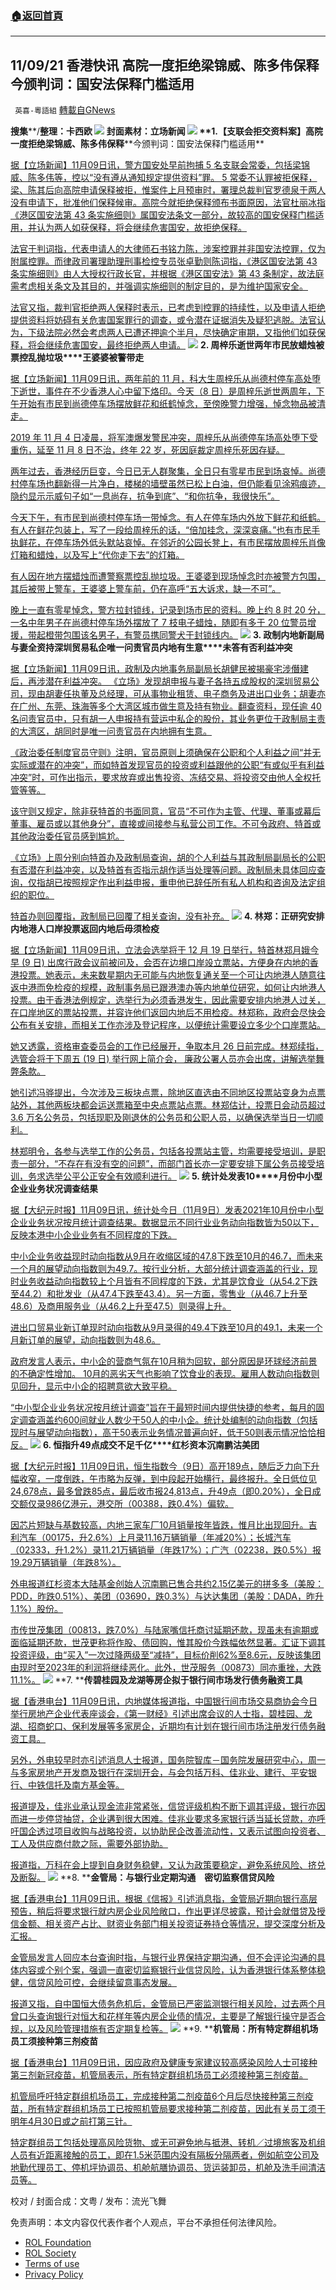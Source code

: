 ###  [:house:返回首頁](https://github.com/ourhimalayas/txt)
---


## 11/09/21 香港快讯 高院一度拒绝梁锦威、陈多伟保释 今颁判词：国安法保释门槛适用
` 英喜-粵語組` [轉載自GNews](https://gnews.org/zh-hans/1651104/)

**搜集****/****整理：卡西欧**
![](https://assets.gnews.org/wp-content/uploads/2021/11/1109fenmian.jpg)
封面素材：立场新闻
![](https://assets.gnews.org/wp-content/uploads/2021/11/Screen-Shot-2021-11-09-at-10.09.00-AM.png)
**1.****【支联会拒交资料案】高院一度拒绝梁锦威、陈多伟保释****今颁判词：国安法保释门槛适用**

[据【立场新闻】11月09日讯，警方国安处早前拘捕 5 名支联会常委，包括梁锦威、陈多伟等，控以“没有遵从通知规定提供资料”罪。 5 常委不认罪被拒保释，梁、陈其后向高院申请保释被拒，惟案件上月预审时，署理总裁判官罗德泉于两人没有申请下，批准他们保释候审。高院今就拒绝保释颁布书面原因，法官杜丽冰指《港区国安法第 43 条实施细则》属国安法条文一部分，故较高的国安保释门槛适用，并认为两人如获保释，将会继续危害国安，故拒绝保释。](https://www.thestandnews.com/court/支聯會拒交資料案高院一度拒絕梁錦威陳多偉保釋-今頒判詞國安法保釋門檻適用)

[法官于判词指，代表申请人的大律师石书铭力陈，涉案控罪并非国安法控罪，仅为附属控罪。而律政司署理助理刑事检控专员张卓勤则陈词指，《港区国安法第 43 条实施细则》由人大授权行政长官，并根据《港区国安法》第 43 条制定，故法庭需考虑相关条文及其目的，并强调实施细则的制定目的，是为维护国家安全。](https://www.thestandnews.com/court/支聯會拒交資料案高院一度拒絕梁錦威陳多偉保釋-今頒判詞國安法保釋門檻適用)

[法官又指，裁判官拒绝两人保释时表示，已考虑到控罪的持续性，以及申请人拒绝提供资料将妨碍有关危害国案罪行的调查，或令潜在证据消失及疑犯逃脱。法官认为，下级法院必然会考虑两人已遭还押逾个半月，尽快确定审期，又指他们如获保释，将会继续危害国安，最终拒绝两人申请。](https://www.thestandnews.com/court/支聯會拒交資料案高院一度拒絕梁錦威陳多偉保釋-今頒判詞國安法保釋門檻適用)
![](https://assets.gnews.org/wp-content/uploads/2021/11/Screen-Shot-2021-11-09-at-10.09.09-AM.png)
**2. ****周梓乐逝世两年****市民放蜡烛被票控乱抛垃圾****王婆婆被警带走**

[据【立场新闻】11月09日讯，两年前的 11 月，科大生周梓乐从尚德村停车高处堕下逝世，事件在不少香港人心中留下烙印。今天（8 日）是周梓乐逝世两周年，下午开始有市民到尚德停车场摆放鲜花和纸鹤悼念，至傍晚警力增强，悼念物品被清走。](https://www.thestandnews.com/society/周梓樂逝世兩年-市民放蠟燭被票控亂拋垃圾-王婆婆被警帶走)

[2019 年 11 月 4 日凌晨，将军澳爆发警民冲突，周梓乐从尚德停车场高处堕下受重伤，延至 11 月 8 日不治，终年 22 岁，死因庭裁定周梓乐死因存疑。](https://www.thestandnews.com/society/周梓樂逝世兩年-市民放蠟燭被票控亂拋垃圾-王婆婆被警帶走)

[两年过去，香港经历巨变，今日已无人群聚集，全日只有零星市民到场哀悼。尚德村停车场也翻新得一片净白，楼梯的墙壁虽然已松上白油，但仍能看见涂鸦痕迹，隐约显示示威句子如“一息尚存，抗争到底”、“和你抗争，我很快乐”。](https://www.thestandnews.com/society/周梓樂逝世兩年-市民放蠟燭被票控亂拋垃圾-王婆婆被警帶走)

[今天下午，有市民到尚德村停车场一带悼念。有人在停车场内外放下鲜花和纸鹤。有人在鲜花包装上，写了一段给周梓乐的话，“倍加挂念，深深哀痛。”也有市民手执鲜花，在停车场外低头默站哀悼。在邻近的公园长凳上，有市民摆放周梓乐肖像灯箱和蜡烛，以及写上“代你走下去”的灯箱。](https://www.thestandnews.com/society/周梓樂逝世兩年-市民放蠟燭被票控亂拋垃圾-王婆婆被警帶走)

[有人因在地方摆蜡烛而遭警察票控乱抛垃圾。王婆婆到现场悼念时亦被警方包围，其后被带上警车，王婆婆上警车前，仍在高呼“五大诉求，缺一不可”。](https://www.thestandnews.com/society/周梓樂逝世兩年-市民放蠟燭被票控亂拋垃圾-王婆婆被警帶走)

[晚上一直有零星悼念，警方拉封锁线，记录到场市民的资料。晚上约 8 时 20 分，一名中年男子在尚德村停车场外摆放了 7 枝电子蜡烛，随即有多于 20 位警员增援，带起橙带包围该名男子，有警员携同警犬于封锁线内。](https://www.thestandnews.com/society/周梓樂逝世兩年-市民放蠟燭被票控亂拋垃圾-王婆婆被警帶走)
![](https://assets.gnews.org/wp-content/uploads/2021/11/Screen-Shot-2021-11-09-at-10.09.20-AM.png)
**3. ****政制内地新副局与妻全资持深圳贸易私企****唯一问责官员内地有生意****未答有否利益冲突**

[据【立场新闻】11月09日讯，政制及内地事务局副局长胡健民被揭豪宅涉僭建后，再涉潜在利益冲突。 《立场》发现胡申报与妻子各持五成股权的深圳贸易公司，现由胡妻任执董及总经理，可从事物业租赁、电子商务及进出口业务；胡妻亦在广州、东莞、珠海等多个大湾区城市做生意及持有物业。翻查资料，现任逾 40 名问责官员中，只有胡一人申报持有营运中私企的股份，其业务更位于政制局主责的大湾区，胡同时是唯一问责官员在内地拥有生意。](https://www.thestandnews.com/politics/政制內地新副局與妻全資持深圳貿易私企-唯一問責官員內地有生意-未答有否利益衝突)

[《政治委任制度官员守则》注明，官员原则上须确保在公职和个人利益之间“并无实际或潜在的冲突”，而如特首发现官员的投资或利益跟他的公职“有或似乎有利益冲突”时，可作出指示，要求放弃或出售投资、冻结交易、将投资交由他人全权托管等等。](https://www.thestandnews.com/politics/政制內地新副局與妻全資持深圳貿易私企-唯一問責官員內地有生意-未答有否利益衝突)

[该守则又规定，除非获特首的书面同意，官员“不可作为主管、代理、董事或幕后董事、雇员或以其他身分”，直接或间接参与私营公司工作。不可令政府、特首或其他政治委任官员感到尴尬。](https://www.thestandnews.com/politics/政制內地新副局與妻全資持深圳貿易私企-唯一問責官員內地有生意-未答有否利益衝突)

[《立场》上周分别向特首办及政制局查询，胡的个人利益与其政制局副局长的公职有否潜在利益冲突，以及特首有否指示胡作适当处理等问题。政制局未具体回应查询，仅指胡已按照规定作出利益申报，重申他已辞任所有私人机构和咨询及法定组织的职位。](https://www.thestandnews.com/politics/政制內地新副局與妻全資持深圳貿易私企-唯一問責官員內地有生意-未答有否利益衝突)

[特首办则回覆指，政制局已回覆了相关查询，没有补充。](https://www.thestandnews.com/politics/政制內地新副局與妻全資持深圳貿易私企-唯一問責官員內地有生意-未答有否利益衝突)
![](https://assets.gnews.org/wp-content/uploads/2021/11/Screen-Shot-2021-11-09-at-10.09.29-AM.png)
**4. ****林郑：正研究安排内地港人口岸投票****返回内地后毋须检疫**

[据【立场新闻】11月09日讯，立法会选举将于 12 月 19 日举行，特首林郑月娥今早 (9 日) 出席行政会议前被问及，会否在边境口岸竐立票站，方便身在内地的香港投票。她表示，未来数星期内无可能与内地恢复通关至一个可让内地港人随意往返中港而免检疫的规模，政制事务局已跟港澳办等内地单位研究，如何让内地港人投票。由于香港法例规定，选举行为必须香港发生，因此需要安排内地港人过关，在口岸地区的票站投票，并容许他们返回内地后不用检疫。林郑称，政府会尽快会公布有关安排，而相关工作亦涉及登记程序，以便统计需要设立多少个口岸票站。](https://www.thestandnews.com/politics/ab林鄭正研究安排內地港人口岸投票-返回內地後毋須檢疫)

[她又透露，资格审查委员会的工作已经展开，争取本月 26 日前完成。林郑续指，选管会将于下周五 (19 日) 举行网上简介会， 廉政公署人员亦会出席，讲解选举舞弊条款。](https://www.thestandnews.com/politics/ab林鄭正研究安排內地港人口岸投票-返回內地後毋須檢疫)

[她引述冯骅提出，今次涉及三板块点票，除地区直选由不同地区投票站变身为点票站外，其他两板块都会运送票箱至中央点票站点票。林郑估计，投票日会动员超过 3.6 万名公务员，包括现职及刚退休的公务员和公职人员，以确保选举当日一切顺利。](https://www.thestandnews.com/politics/ab林鄭正研究安排內地港人口岸投票-返回內地後毋須檢疫)

[林郑明令，各参与选举工作的公务员，包括各投票站主管，均需要接受培训，是职责一部分，“不存在有没有空的问题”，而部门首长亦一定要安排下属公务员接受培训，务求选举公平公正安全有效顺利进行。](https://www.thestandnews.com/politics/ab林鄭正研究安排內地港人口岸投票-返回內地後毋須檢疫)
![](https://assets.gnews.org/wp-content/uploads/2021/11/Screen-Shot-2021-11-09-at-10.09.41-AM.png)
**5. ****统计处发表****10****月份中小型企业业务状况调查结果**

[据【大纪元时报】11月09日讯，统计处今日（11月9日）发表2021年10月份中小型企业业务状况按月统计调查结果。数据显示不同行业业务动向指数皆为50以下，反映本港中小企业业务有不同程度的下跌。](https://hk.epochtimes.com/news/2021-11-09/88833842)

[中小企业务收益现时动向指数从9月在收缩区域的47.8下跌至10月的46.7，而未来一个月的展望动向指数则为49.7。按行业分析，大部分统计调查涵盖的行业，现时业务收益动向指数较上个月皆有不同程度的下跌，尤其是饮食业（从54.2下跌至44.2）和批发业（从47.4下跌至43.4）。另一方面，零售业（从46.7上升至48.6）及商用服务业（从46.2上升至47.5）则录得上升。](https://hk.epochtimes.com/news/2021-11-09/88833842)

[进出口贸易业新订单现时动向指数从9月录得的49.4下跌至10月的49.1，未来一个月新订单的展望，动向指数则为48.6。](https://hk.epochtimes.com/news/2021-11-09/88833842)

[政府发言人表示，中小企的营商气氛在10月稍为回软，部分原因是环球经济前景的不确定性增加。 10月的恶劣天气也影响了饮食业的表现。雇用人数动向指数则见回升，显示中小企的招聘意欲大致平稳。](https://hk.epochtimes.com/news/2021-11-09/88833842)

[“中小型企业业务状况按月统计调查”旨在于最短时间内提供快捷的参考，每月的固定调查涵盖约600间就业人数少于50人的中小企。统计处编制的动向指数（包括现时与展望动向指数），高于50表示业务情况普遍向好，低于50则表示情况恰恰相反。](https://hk.epochtimes.com/news/2021-11-09/88833842)
![](https://assets.gnews.org/wp-content/uploads/2021/11/Screen-Shot-2021-11-09-at-10.09.51-AM.png)
**6. ****恒指升****49****点****成交不足千亿****红杉资本沉南鹏沽美团**

[据【大纪元时报】11月09日讯，恒生指数今（9日）高开189点，随后乏力向下升幅收窄，一度倒跌，午市略为反弹，到中段起开始横行，最终报升。全日低位见24,678点，最多曾跌85点，最后收市报24,813点，升49点（即0.20%），全日成交额仅录986亿港元，港交所（00388，跌0.4%）偏软。](https://hk.epochtimes.com/news/2021-11-09/45157147)

[因芯片短缺与基数较高，内地三家车厂10月销量按年皆跌，惟月比出现回升。吉利汽车（00175，升2.6%）上月录11.16万辆销量（年减20%）；长城汽车（02333，升1.2%）录11.21万辆销量（年跌17%）；广汽（02238，跌0.5%）报19.29万辆销量（年跌8%）。](https://hk.epochtimes.com/news/2021-11-09/45157147)

[外电报道红杉资本大陆基金创始人沉南鹏已售合共约2.15亿美元的拼多多（美股：PDD，昨跌0.51%）、美团（03690，跌0.3%）与达达集团（美股：DADA，昨升1.1%）股份。](https://hk.epochtimes.com/news/2021-11-09/45157147)

[市传世茂集团（00813，跌7.0%）与陆家嘴信托商讨延期还款，现虽未有逾期或面临延期还款，世茂更称将作股、债回购，惟其股价今跌幅依然显著。汇证下调其投资评级，由“买入”一次过降两级至“减持”，目标价削62%至8.6元，反映该集团由现时至2023年的利润将继续恶化。此外，世茂服务（00873）同亦重挫，大跌11.1%。](https://hk.epochtimes.com/news/2021-11-09/45157147)
![](https://assets.gnews.org/wp-content/uploads/2021/11/Screen-Shot-2021-11-09-at-10.10.02-AM.png)
**7. ****传碧桂园及龙湖等房企拟于银行间市场发行债务融资工具**

[据【香港电台】11月09日讯，内地媒体报道指，中国银行间市场交易商协会今日举行房地产企业代表座谈会，《第一财经》引述出席会议的人士指，碧桂园、龙湖、招商蛇口、保利发展等多家房企，近期均有计划在银行间市场注册发行债务融资工具。](https://news.rthk.hk/rthk/ch/component/k2/1619005-20211109.htm)

[另外，外电较早时亦引述消息人士报道，国务院智库－国务院发展研究中心，周一与多家房地产开发商及银行在深圳开会，与会包括万科、佳兆业、建行、平安银行、中铁信托及南方基金等。](https://news.rthk.hk/rthk/ch/component/k2/1619005-20211109.htm)

[报道提及，佳兆业承认现金流非常紧张，信贷评级机构不断下调其评级，银行亦因而进一步停贷抽贷，企业遘到很大困难。佳兆业要求多家银行适当延长贷款，亦呼吁国企透过项目收购与战略投资，以协助民企改善流动性，又表示试图向投资者、工人及供应商付款之际，需要外部协助。](https://news.rthk.hk/rthk/ch/component/k2/1619005-20211109.htm)

[报道指，万科在会上提到自身财务稳健，又认为政策要稳定，避免系统风险、挤兑及断裂。](https://news.rthk.hk/rthk/ch/component/k2/1619005-20211109.htm)
![](https://assets.gnews.org/wp-content/uploads/2021/11/Screen-Shot-2021-11-09-at-10.10.11-AM.png)
**8. ****金管局：与银行业定期沟通　密切监察信贷风险**

[据【香港电台】11月09日讯，根据《信报》引述消息指，金管局近期向银行高层预告，稍后将要求银行就内房企业风险敞口，作出更详尽披露，预计会就借贷及授信金额、相关资产占比、财资业务部门相关投资证券持仓等情况，提交深度分析及汇报。](https://news.rthk.hk/rthk/ch/component/k2/1619012-20211109.htm)

[金管局发言人回应本台查询时指，与银行业界保持定期沟通，但不会评论沟通的具体内容或个别个案，强调一直密切监察银行业信贷风险，认为香港银行体系整体稳健，信贷风险可控，会继续留意事态发展。](https://news.rthk.hk/rthk/ch/component/k2/1619012-20211109.htm)

[报道又指，自中国恒大债务危机后，金管局已严密监测银行相关风险，过去两个月曾口头查询银行对恒大和花样年等内房企业债的情况，主要是了解银行操守是否合规，以及风险管理措施有否定期复检等。](https://news.rthk.hk/rthk/ch/component/k2/1619012-20211109.htm)
![](https://assets.gnews.org/wp-content/uploads/2021/11/Screen-Shot-2021-11-09-at-10.10.20-AM.png)
**9. ****机管局：所有特定群组机场员工须接种第三剂疫苗**

[据【香港电台】11月09日讯，因应政府及健康专家建议较高感染风险人士可接种第三剂新冠疫苗，机管局表示，所有特定群组机场员工必须接种第三剂疫苗。](https://news.rthk.hk/rthk/ch/component/k2/1619032-20211109.htm)

[机管局呼吁特定群组机场员工，完成接种第二剂疫苗6个月后尽快接种第三剂疫苗，所有特定群组机场员工已按照机管局要求接种第二剂疫苗，因此有关员工须于明年4月30日或之前打第三针。](https://news.rthk.hk/rthk/ch/component/k2/1619032-20211109.htm)

[特定群组员工包括处理高风险货物、或无可避免地与抵港、转机／过境旅客及机组人员有近距离接触的员工，即在1.5米范围内没有隔板分隔两者，例如航空公司及地勤代理员工、停机坪协调员、机舱航膳协调员、货运装卸员，机舱及洗手间清洁员等。](https://news.rthk.hk/rthk/ch/component/k2/1619032-20211109.htm)

校对 / 封面合成：文粤 / 发布：流光飞舞

 

免责声明：本文内容仅代表作者个人观点，平台不承担任何法律风险。

- [ROL Foundation](https://rolfoundation.org/)
- [ROL Society](https://rolsociety.org/)
- [Terms of use](https://gnews.org/terms-of-use-3/)
- [Privacy Policy](https://gnews.org/privacy-policy/)
